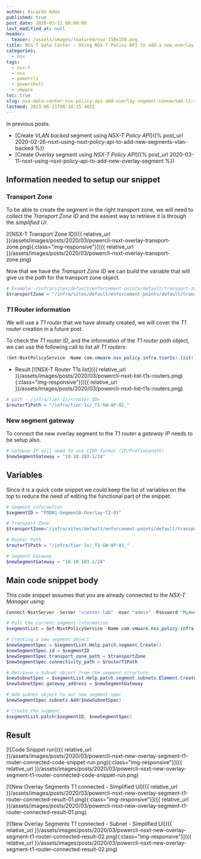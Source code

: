 ```yaml
---
author: Ricardo Adao
published: true
post_date: 2020-03-12 08:00:00
last_modified_at: null
header:
  teaser: /assets/images/featured/nsx-150x150.png
title: NSX-T Data Center - Using NSX-T Policy API to add a new overlay segment connected to a T1 router
categories:
  - nsx
tags:
  - nsx-t
  - nsx
  - powercli
  - powershell
  - vmware
toc: true
slug: nsx-data-center-nsx-policy-api-add-overlay-segment-connected-t1-router
lastmod: 2023-06-21T08:14:15.483Z
---
```

In previous posts:

* [Create _VLAN backed_ segment using _NSX-T Policy API_]({% post_url 2020-02-26-nsxt-using-nsxt-policy-api-to-add-new-segments-vlan-backed %})
* [Create _Overlay_ segment using _NSX-T Policy API_]({% post_url 2020-03-11-nsxt-using-nsxt-policy-api-to-add-new-overlay-segment %})

## Information needed to setup our snippet

### Transport Zone

To be able to create the segment in the right transport zone, we will need to collect the _Transport Zone ID_ and the easiest way to retrieve it is through the _simplified UI_.

[![NSX-T Transport Zone ID]({{ relative_url }}/assets/images/posts/2020/03/powercli-nsxt-overlay-transport-zone.png){:class="img-responsive"}]({{ relative_url }}/assets/images/posts/2020/03/powercli-nsxt-overlay-transport-zone.png)

Now that we have the _Transport Zone ID_ we can build the variable that will give us the _path_ for the transport zone object.

```powershell
# Example: /infra/sites/default/enforcement-points/default/transport-zones/<transport zone ID>
$transportZone = "/infra/sites/default/enforcement-points/default/transport-zones/ce028afd-c95f-4ed8-8fdb-1ecb06fb4bde"
```

### _T1_ Router information

We will use a _T1 router_ that we have already created, we will cover the _T1 router_ creation in a future post.

To check the _T1 router ID_, and the information of the _T1 router path_ object, we can use the following call to list all _T1 routers_:

```powershell
(Get-NsxtPolicyService -Name com.vmware.nsx_policy.infra.tier1s).list().results | Select display_name, id, parent_path
```

* Result
  [![NSX-T Router T1s list]({{ relative_url }}/assets/images/posts/2020/03/powercli-nsxt-list-t1s-routers.png){:class="img-responsive"}]({{ relative_url }}/assets/images/posts/2020/03/powercli-nsxt-list-t1s-routers.png)

```powershell
# path - /infra/tier-1s/<router ID>
$routerT1Path = "/infra/tier-1s/_T1-GW-AP-01_"
```

### New segment gateway

To connect the new overlay segment to the _T1 router_ a _gateway IP_ needs to be setup also.

```powershell
# Gateway IP will need to use CIDR format (IP/PrefixLength)
$newSegmentGateway = "10.10.103.1/24"
```

## Variables

Since it is a quick code snippet we could keep the list of variables on the top to reduce the need of editing the functional part of the snippet.

```powershell
# Segment information
$segmentID = "POD01-SegmentA-Overlay-TZ-01"

# Transport Zone
$transportZone="/infra/sites/default/enforcement-points/default/transport-zones/ce028afd-c95f-4ed8-8fdb-1ecb06fb4bde"

# Router Path
$routerT1Path = "/infra/tier-1s/_T1-GW-AP-01_"

# Segment Gateway
$newSegmentGateway = "10.10.103.1/24"
```

## Main code snippet body

This code snippet assumes that you are already connected to the _NSX-T Manager_ using:

```powershell
Connect-NsxtServer -Server "vcenter.lab" -User "admin" -Password "MyAwesomePassword"
```

```powershell
# Pull the current segment information
$segmentList = Get-NsxtPolicyService -Name com.vmware.nsx_policy.infra.segments

# Creating a new segment object
$newSegmentSpec = $segmentList.Help.patch.segment.Create()
$newSegmentSpec.id = $segmentID
$newSegmentSpec.transport_zone_path = $transportZone
$newSegmentSpec.connectivity_path = $routerT1Path

# Retrieve a Subnet object from the segment structure
$newSubnetSpec = $segmentList.Help.patch.segment.subnets.Element.Create()
$newSubnetSpec.gateway_address = $newSegmentGateway

# Add subnet object to our new segment spec
$newSegmentSpec.subnets.Add($newSubnetSpec)

# Create the segment
$segmentList.patch($segmentID, $newSegmentSpec)
```

## Result

[![Code Snippet run]({{ relative_url }}/assets/images/posts/2020/03/powercli-nsxt-new-overlay-segment-t1-router-connected-code-snippet-run.png){:class="img-responsive"}]({{ relative_url }}/assets/images/posts/2020/03/powercli-nsxt-new-overlay-segment-t1-router-connected-code-snippet-run.png)

[![New Overlay Segments T1 connected - Simplified UI]({{ relative_url }}/assets/images/posts/2020/03/powercli-nsxt-new-overlay-segment-t1-router-connected-result-01.png){:class="img-responsive"}]({{ relative_url }}/assets/images/posts/2020/03/powercli-nsxt-new-overlay-segment-t1-router-connected-result-01.png)

[![New Overlay Segments T1 connected - Subnet - Simplified UI]({{ relative_url }}/assets/images/posts/2020/03/powercli-nsxt-new-overlay-segment-t1-router-connected-result-02.png){:class="img-responsive"}]({{ relative_url }}/assets/images/posts/2020/03/powercli-nsxt-new-overlay-segment-t1-router-connected-result-02.png)
